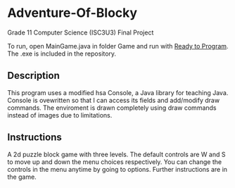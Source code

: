 # Adventure-Of-Blocky
Grade 11 Computer Science (ISC3U3) Final Project

To run, open MainGame.java in folder Game and run with [Ready to Program](http://compsci.ca/holtsoft/). The .exe is included in the repository.

## Description
This program uses a modified hsa Console, a Java library for teaching Java. Console is ovewritten so that I can access its fields and add/modify draw commands. The enviroment is drawn completely using draw commands instead of images due to limitations. 

## Instructions
A 2d puzzle block game with three levels.
The default controls are W and S to move up and down the menu choices respectively. 
You can change the controls in the menu anytime by going to options.
Further instructions are in the game.